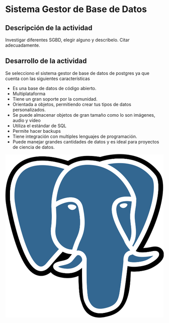 # Sistema Gestor de Base de Datos

## Descripción de la actividad

Investigar diferentes SGBD, elegir alguno y describelo. Citar adecuadamente.

## Desarrollo de la actividad

Se selecciono el sistema gestor de base de datos de postgres ya que cuenta con las siguientes características 

- Es una base de datos de código abierto.
- Multiplataforma
- Tiene un gran soporte por la comunidad.
- Orientada a objetos, permitiendo crear tus tipos de datos personalizados.
- Se puede almacenar objetos de gran tamaño como lo son imágenes, audio y vídeo 
- Utiliza el estándar de SQL
- Permite hacer backups
- Tiene integración con multiples lenguajes de programación.
- Puede manejar grandes cantidades de datos y es ideal para proyectos de ciencia de datos.


![postgres](./postgres.png)